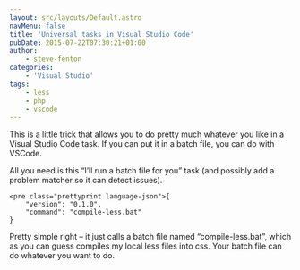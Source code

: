 ```yaml
---
layout: src/layouts/Default.astro
navMenu: false
title: 'Universal tasks in Visual Studio Code'
pubDate: 2015-07-22T07:30:21+01:00
author:
    - steve-fenton
categories:
    - 'Visual Studio'
tags:
    - less
    - php
    - vscode
---
```


This is a little trick that allows you to do pretty much whatever you like in a Visual Studio Code task. If you can put it in a batch file, you can do with VSCode.

All you need is this “I’ll run a batch file for you” task (and possibly add a problem matcher so it can detect issues).

```
<pre class="prettyprint language-json">{
    "version": "0.1.0",
    "command": "compile-less.bat"
}
```

Pretty simple right – it just calls a batch file named “compile-less.bat”, which as you can guess compiles my local less files into css. Your batch file can do whatever you want to do.